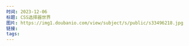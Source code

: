 ```yaml
---
时间: 2023-12-06
标题: CSS选择器世界
图片: https://img1.doubanio.com/view/subject/s/public/s33496218.jpg
链接: 
tags:
---
```





